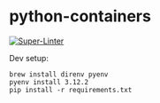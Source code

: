 # python-containers

[![Super-Linter](https://github.com/matthew16550/python-containers/actions/workflows/lint/badge.svg)](https://github.com/marketplace/actions/super-linter)

Dev setup:

    brew install direnv pyenv
    pyenv install 3.12.2
    pip install -r requirements.txt
